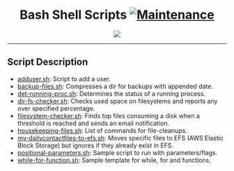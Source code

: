# <div align="center"> Bash Shell Scripts [![Maintenance](https://img.shields.io/badge/Maintained%3F-yes-green.svg)](https://github.com/erwynesantos) </div>
<p align="center"> <img src="https://thumbs.gfycat.com/FloweryPowerfulDrafthorse-size_restricted.gif" </p>

---
## Script Description
* [adduser.sh](adduser.sh): Script to add a user.
* [backup-files.sh](backup-files.sh): Compresses a dir for backups with appended date.
* [det-running-proc.sh](det-running-proc.sh): Determines the status of a running process.
* [dir-fs-checker.sh](dir-fs-checker.sh): Checks used space on filesystems and reports any over specified percentage.
* [filesystem-checker.sh](filesystem-checker.sh): Finds top files consuming a disk when a threshold is reached and sends an email notification.
* [housekeeping-files.sh](housekeeping-files.sh): List of commands for file-cleanups.
* [mv-dailycontactfiles-to-efs.sh](mv-dailycontactfiles-to-efs.sh): Moves specific files to EFS (AWS Elastic Block Storage) but ignores if they already exist in EFS.
* [positional-parameters.sh](positional-parameters.sh): Sample script to run with parameters/flags.
* [while-for-function.sh](while-for-function.sh): Sample template for while, for and functions.
